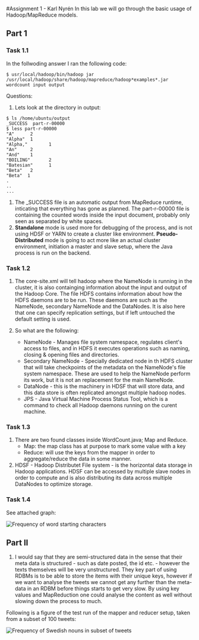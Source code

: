 #Assignment 1 - Karl Nyrén
In this lab we will go through the basic usage of Hadoop/MapReduce models.

## Part 1

### Task 1.1
In the follwoding answer I ran the following code:

```shell
$ usr/local/hadoop/bin/hadoop jar /usr/local/hadoop/share/hadoop/mapreduce/hadoop*examples*.jar wordcount input output
```

Questions:
1. Lets look at the directory in output:
```shell
$ ls /home/ubuntu/output
_SUCCESS  part-r-00000
$ less part-r-00000
"A"      2
"Alpha"  1
"Alpha,"        1
"An"     2
"And"    1
"BOILING"       2
"Batesian"      1
"Beta"   2
"Beta"  1
.
..
...
```

1. The _SUCCESS file is an automatic output from MapReduce runtime, inticating that everything has gone as planned. The part-r-00000 file is containing the counted words inside the input document, probably only seen as separated by white spaces. 
2. __Standalone__ mode is used more for debugging of the process, and is not using HDSF or YARN to create a cluster like environment. __Pseudo-Distributed__ mode is going to act more like an actual cluster environment, initiation a master and slave setup, where the Java process is run on the backend.

### Task 1.2

1. The core-site.xml will tell hadoop where the NameNode is running in the cluster, it is also containging information about the input and output of the Hadoop Core. The file HDFS contains information about how the HDFS daemons are to be run. These daemons are such as the NameNode, secondary NameNode and the DataNodes. It is also here that one can specify replication settings, but if left untouched the default setting is used. 
2. So what are the following:
  
    - NameNode - Manages file system namespace, regulates client's access to files, and in HDFS it executes operations such as naming, closing & opening files and directories. 
    - Secondary NameNode - Specially dedicated node in th HDFS cluster that will take checkpoints of the metadata on the NameNode's file system namespace. These are used to help the NameNode perform its work, but it is not an replacement for the main NameNode. 
    - DataNode -  this is the machinery in HDSF that will store data, and this data store is often replicated amongst multiple hadoop nodes.  
    - JPS -  Java Virtual Machine Process Status Tool, which is a command to check all Hadoop daemons running on the curent machine. 

### Task 1.3

1.  There are two found classes inside WordCount.java; Map and Reduce.
    - Map: the map class has at purpose to mark some value with a key
    - Reduce: will use the keys from the mapper in order to aggregate/reduce the data in some manner. 
2. HDSF - Hadoop Distributet File system - is the horizontal data storage in Hadoop applications. HDSF can be accessed by multiple slave nodes in order to compute and is also distributing its data across multiple DataNodes to optimize storage.

### Task 1.4

See attached graph:

![Frequency of word starting characters](https://github.com/kethuth/LDSA/blob/A1/Scripts/word_counts.png)

## Part II

1. I would say that they are semi-structured data in the sense that their meta data is structured - such as date posted, the id etc. - however the texts themselves will be very unstructured. They key part of using RDBMs is to be able to store the items with their unique keys, however if we want to analyse the tweets we cannot get any further than the meta-data in an RDBM before things starts to get very slow. By using key values and MapReduction one could analyse the content as well without slowing down the process to much. 

Following is a figure of the test run of the mapper and reducer setup, taken from a subset of 100 tweets:

![Frequency of Swedish nouns in subset of tweets](https://github.com/kethuth/LDSA/blob/A1/Scripts/noun_freq.png)
